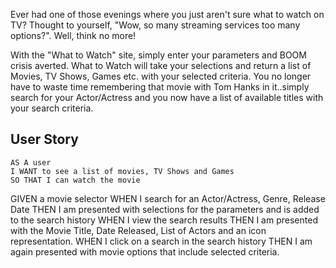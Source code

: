 Ever had one of those evenings where you just aren't sure what to watch on TV? Thought to yourself, "Wow, so many streaming services too many options?". Well, think no more!

With the "What to Watch" site, simply enter your parameters and BOOM crisis averted. What to Watch will take your selections and return a list of Movies, TV Shows, Games etc. with your selected criteria. You no longer have to waste time remembering that movie with Tom Hanks in it..simply search for your Actor/Actress and you now have a list of available titles with your search criteria. 


## User Story

```
AS A user
I WANT to see a list of movies, TV Shows and Games
SO THAT I can watch the movie

```
GIVEN a movie selector 
WHEN I search for an Actor/Actress, Genre, Release Date
THEN I am presented with selections for the parameters and is added to the search history
WHEN I view the search results
THEN I am presented with the Movie Title, Date Released, List of Actors and an icon representation.
WHEN I click on a search in the search history
THEN I am again presented with movie options that include selected criteria.